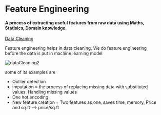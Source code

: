 # Feature Engineering

<h4> A process of extracting useful features from raw data using Maths, Statisics, Domain knowledge.</h4>

[Data Cleaning](https://towardsdatascience.com/what-is-feature-engineering-importance-tools-and-techniques-for-machine-learning-2080b0269f10)

Feature engineering helps in data cleaning,
We do feature engineering before the data is put in machine learning model

![dataCleaning2](https://user-images.githubusercontent.com/33677647/201374239-ca5f3c23-ae74-4275-b413-6bf760090caf.jpg)

some of its examples are

- Outlier detection
- imputation = the process of replacing missing data with substituted values.  Handling missing values
- One hot encoding
- New feature creation = Two features as one, saves time, memory, Price and sq.ft --> price/sq.ft 
